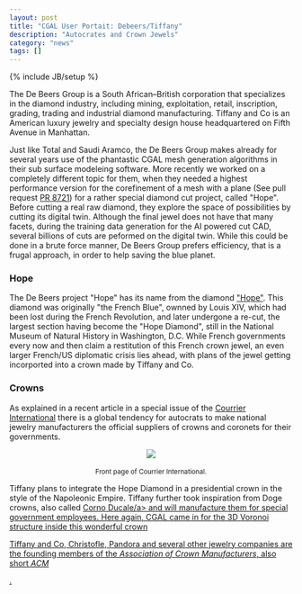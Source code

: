 ```yaml
---
layout: post
title: "CGAL User Portait: Debeers/Tiffany"
description: "Autocrates and Crown Jewels"
category: "news"
tags: []
---
```

{% include JB/setup %}

<p>The De Beers Group is a South African–British corporation that specializes in the diamond industry, 
including mining, exploitation, retail, inscription, grading, trading and industrial diamond manufacturing.
Tiffany and Co is an American luxury jewelry and specialty design house headquartered on Fifth Avenue in Manhattan.</p>

<p>Just like Total and Saudi Aramco, the De Beers Group makes already for several years use of the
phantastic CGAL mesh generation algorithms in their  sub surface modeleing software.   
More recently we worked on a completely different topic for them, when they needed a highest 
performance version for the corefinement of a mesh with a plane (See pull request 
<a href="https://github.com/CGAL/cgal/pull/8721">PR 8721</a>) for a rather special 
diamond cut project, called "Hope".  Before cutting a real raw diamond, they explore 
the space of possibilities by cutting its digital twin.
Although the final jewel does not have that many facets, during the training data generation
for the AI powered cut CAD, several billions of cuts are peformed on the digital twin. 
While this could be done in a brute force manner, De Beers Group prefers efficiency, 
that is a frugal approach, in order to help saving the blue planet.</p>


<h3>Hope</h3>

<p>The De Beers project "Hope" has its name from the diamond <a href="https://en.wikipedia.org/wiki/Hope_Diamond">"Hope"</a>. This diamond was originally
"the French Blue", ownned by Louis XIV, which had been lost during the French Revolution, and later undergone a re-cut,
the largest section having become the "Hope Diamond", still in the National Museum of Natural History in Washington, D.C. 
While French governments every now and then claim a restitution of this French crown jewel, 
an even larger French/US diplomatic crisis lies ahead, with plans of the jewel getting incorported into a crown made by Tiffany and Co.</p>

<h3>Crowns</h3>

<p>As explained in a recent article in a special issue of the <a href="https://boutiquevpc.courrierinternational.com/hors-series/3742-le-nouvel-age-des-empires.html">Courrier International</a>
there is a global tendency for autocrats to make national jewelry manufacturers the official suppliers of crowns and coronets
for their governments.</p>


<div style="text-align:center;">
  <a href="../../../../../images/April25/CourrierInternational.png"><img src="../../../../../images/April25/CourrierInternational.png" style="max-width:85%"/></a><br>
  <br><small>Front page of Courrier International.</small>
</div>

<p>Tiffany plans to integrate the Hope Diamond in a presidential crown
in the style of the Napoleonic Empire. Tiffany further took inspiration from Doge crowns, also called <a href=https://en.wikipedia.org/wiki/Corno_ducale">Corno Ducale/a> 
and will manufacture them for special government employees. Here again, CGAL came in for the 3D Voronoi structure inside this wonderful crown</p>

<p>Tiffany and Co, Christofle, Pandora and several other jewelry companies are the founding members of the <em>Association of Crown Manufacturers</em>, also short <em>ACM</em></p>.









